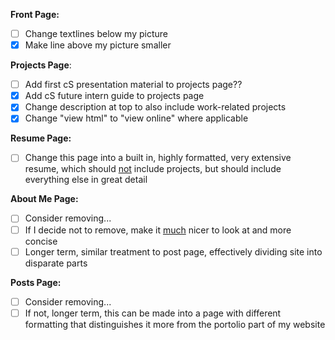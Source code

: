 **Front Page:**
- [ ] Change textlines below my picture
- [x] Make line above my picture smaller

**Projects Page**: 
- [ ] Add first cS presentation material to projects page??
- [x] Add cS future intern guide to projects page
- [x] Change description at top to also include work-related projects
- [x] Change "view html" to "view online" where applicable

**Resume Page:**
- [ ] Change this page into a built in, highly formatted, very extensive resume, which should <u>not</u> include projects, but should include everything else in great detail

**About Me Page:**
- [ ] Consider removing...
- [ ] If I decide not to remove, make it <u>much</u> nicer to look at and more concise
- [ ] Longer term, similar treatment to post page, effectively dividing site into disparate parts

**Posts Page:**
- [ ] Consider removing...
- [ ] If not, longer term, this can be made into a page with different formatting that distinguishes it more from the portolio part of my website